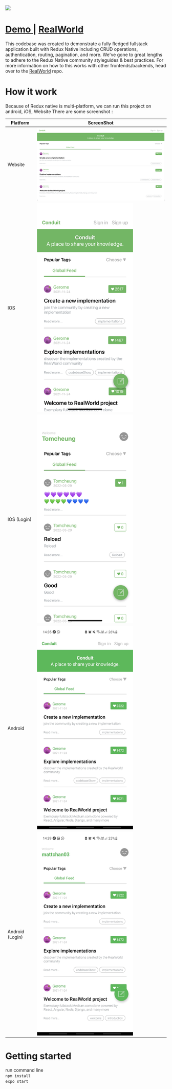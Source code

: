 <img src="https://user-images.githubusercontent.com/53444480/171209502-12d4c78b-ac55-4f9e-80ee-bc2b92a61646.png"/>

# <a href='https://demo.realworld.io/#/'>Demo </a>   | <a href='https://github.com/gothinkster/realworld'> RealWorld</a>

This codebase was created to demonstrate a fully fledged fullstack application built with Redux Native including CRUD operations, authentication, routing, pagination, and more.  We've gone to great lengths to adhere to the Redux Native community styleguides & best practices.  For more information on how to this works with other frontends/backends, head over to the <a href='https://github.com/gothinkster/realworld'>RealWorld</a> repo.

# How it work

Because of Redux native is multi-platform, we can run this project on android, iOS, Website
There are some screenshot :

| Platform  | ScreenShot |
| ------------- | ------------- |
| Website  | <img src="https://raw.githubusercontent.com/tomcheung99/realworld_reduxnative/main/media/ReadWorldwebsite.png" width="800" height="auto"/>  |
| IOS      | <img src="https://raw.githubusercontent.com/tomcheung99/realworld_reduxnative/main/media/ReadWorldIosUnLogin.png" width="300" height="auto"/>| 
| IOS (Login) | <img src="https://raw.githubusercontent.com/tomcheung99/realworld_reduxnative/main/media/ReadWorldIosLogin.png" width="300" height="auto"/> | 
| Android  | <img src="https://raw.githubusercontent.com/tomcheung99/realworld_reduxnative/main/media/ReadWorldAndroidUnLogin.jpeg" width="300" height="auto"/> |
| Android (Login) | <img src="https://raw.githubusercontent.com/tomcheung99/realworld_reduxnative/main/media/ReadWorldAndroidLogin.jpeg" width="300" height="auto"/> |

# Getting started
run command line <br>
`npm install`<br>
`expo start`
